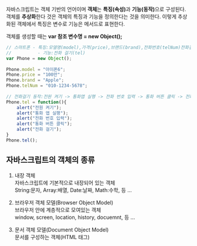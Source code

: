 자바스크립트는 객체 기반의 언어이며 **객체**는 <b>특징(속성)</b>과 <b>기능(동작)</b>으로 구성된다. 객체를 **추상화**한다 것은 객체의 특징과 기능을 정의한다는 것을 의미한다. 이렇게 추상화된 객체에서 특징은 변수로 기능은 메서드로 표현한다.

객체를 생성할 때는 **var 참조 변수명 = new Object();**

```javascript
// 스마트폰 - 특징:모델명(model),가격(price),브랜드(brand),전화번호(telNum)전화걸기() 
//          - 기능:전화 걸기(tel)
var Phone = new Object();
  
Phone.model = "아이폰6";
Phone.price = "100만";
Phone.brand = "Apple";
Phone.telNum = "010-1234-5678";
  
// 전화걸기 동작:전원 켜기 -> 통화앱 실행 -> 전화 번호 입력 -> 통화 버튼 클릭 -> 전화 
Phone.tel = function(){
    alert("전원 켜기");
    alert("통화 앱 실행");
    alert("전화 번호 입력");
    alert("통화 버튼 클릭");
    alert("전화 걸기");      
}
Phone.tel();
```

## 자바스크립트의 객체의 종류

1. 내장 객체<br>
자바스크립트에 기본적으로 내장되어 있는 객체<br>
String:문자, Array:배열, Date:날짜, Math:수학, 등 ...

2. 브라우저 객체 모델(Browser Object Model)<br>
브라우저 안에 계층적으로 모여있는 객체<br>
window, screen, location, history, docuemnt, 등 ...

3. 문서 객체 모델(Document Object Model)<br>
문서를 구성하는 객체(HTML 태그)
